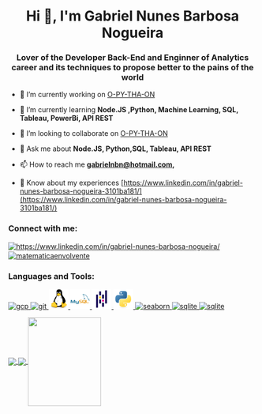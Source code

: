 <h1 align="center">Hi 👋, I'm Gabriel Nunes Barbosa Nogueira</h1>
<h3 align="center">Lover of the Developer Back-End and Enginner of Analytics career and its techniques to propose better to the pains of the world</h3>

- 🔭 I’m currently working on [O-PY-THA-ON](https://github.com/O-PY-THA-ON)

- 🌱 I’m currently learning **Node.JS ,Python, Machine Learning, SQL, Tableau, PowerBi, API REST**

- 👯 I’m looking to collaborate on [O-PY-THA-ON](https://github.com/O-PY-THA-ON)

- 💬 Ask me about **Node.JS, Python,SQL, Tableau, API REST**

- 📫 How to reach me **gabrielnbn@hotmail.com,**

- 📄 Know about my experiences [https://www.linkedin.com/in/gabriel-nunes-barbosa-nogueira-3101ba181/](https://www.linkedin.com/in/gabriel-nunes-barbosa-nogueira-3101ba181/)

<h3 align="left">Connect with me:</h3>
<p align="left">
<a href="https://www.linkedin.com/in/gabriel-nunes-barbosa-nogueira/" target="blank"><img align="center" src="https://raw.githubusercontent.com/rahuldkjain/github-profile-readme-generator/master/src/images/icons/Social/linked-in-alt.svg" alt="https://www.linkedin.com/in/gabriel-nunes-barbosa-nogueira/" height="30" width="40" /></a>
<a href="https://instagram.com/matematicaenvolvente" target="blank"><img align="center" src="https://raw.githubusercontent.com/rahuldkjain/github-profile-readme-generator/master/src/images/icons/Social/instagram.svg" alt="matematicaenvolvente" height="30" width="40" /></a>
</p>

<h3 align="left">Languages and Tools:</h3>
<p align="left"> <a href="https://cloud.google.com" target="_blank" rel="noreferrer"> <img src="https://www.vectorlogo.zone/logos/google_cloud/google_cloud-icon.svg" alt="gcp" width="40" height="40"/> </a> <a href="https://git-scm.com/" target="_blank" rel="noreferrer"> <img src="https://www.vectorlogo.zone/logos/git-scm/git-scm-icon.svg" alt="git" width="40" height="40"/> </a> <a href="https://www.linux.org/" target="_blank" rel="noreferrer"> <img src="https://raw.githubusercontent.com/devicons/devicon/master/icons/linux/linux-original.svg" alt="linux" width="40" height="40"/> </a> <a href="https://www.mysql.com/" target="_blank" rel="noreferrer"> <img src="https://raw.githubusercontent.com/devicons/devicon/master/icons/mysql/mysql-original-wordmark.svg" alt="mysql" width="40" height="40"/> </a> <a href="https://pandas.pydata.org/" target="_blank" rel="noreferrer"> <img src="https://raw.githubusercontent.com/devicons/devicon/2ae2a900d2f041da66e950e4d48052658d850630/icons/pandas/pandas-original.svg" alt="pandas" width="40" height="40"/> </a> <a href="https://www.python.org" target="_blank" rel="noreferrer"> <img src="https://raw.githubusercontent.com/devicons/devicon/master/icons/python/python-original.svg" alt="python" width="40" height="40"/> </a> <a href="https://seaborn.pydata.org/" target="_blank" rel="noreferrer"> <img src="https://seaborn.pydata.org/_images/logo-mark-lightbg.svg" alt="seaborn" width="40" height="40"/> </a> <a href="https://www.sqlite.org/" target="_blank" rel="noreferrer"> <img src="https://www.vectorlogo.zone/logos/sqlite/sqlite-icon.svg" alt="sqlite" width="40" height="40"/> </a> 
<a href="https://nodejs.org/en/docs" target="_blank" rel="noreferrer"> <img src="https://img2.gratispng.com/20180425/jrw/kisspng-node-js-javascript-web-application-express-js-comp-5ae0f84e2a4242.1423638015246930701731.jpg" alt="sqlite" width="40" height="40"/> </a>
</p>

<div>
  <a href="https://github.com/Gabriel-boop-deep">
  <img height="180em"   align="center" src="https://github-readme-stats.vercel.app/api?username=Gabriel-boop-deep&show_icons=true&theme=react&include_all_commits=true&count_private=true"/>
  <img height="180em"  align="center" src="https://github-readme-stats.vercel.app/api/top-langs/?username=Gabriel-boop-deep&layout=compact&langs_count=7&theme=react" />

  <img align="center" width="148" height="180" src="https://media1.tenor.com/images/68e8337fb4eb7e40645d832c64762a8b/tenor.gif?itemid=19443613">
</div>
